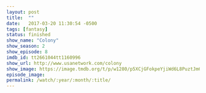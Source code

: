 ```yaml
---
layout: post
title:  ""
date:   2017-03-20 11:30:54 -0500
tags: [fantasy]
status: finished
show_name: "Colony"
show_season: 2
show_episode: 8
imdb_id: tt2661044tt1160996
show_url: http://www.usanetwork.com/colony
show_image: https://image.tmdb.org/t/p/w1280/p5XCjGFokpeYjiWd6L8PuztJm6Z.jpg
episode_image: 
permalink: /watch/:year/:month/:title/
---
```

